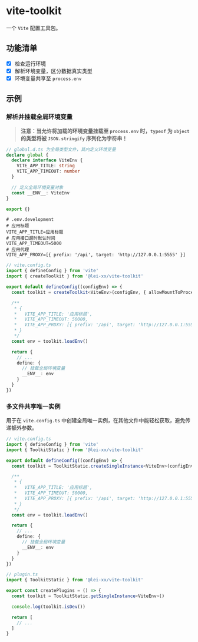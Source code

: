 # vite-toolkit

一个 `Vite` 配置工具包。

## 功能清单

- [x] 检查运行环境
- [x] 解析环境变量，区分数据真实类型
- [x] 环境变量共享至 `process.env`

## 示例

### 解析并挂载全局环境变量

> **注意：当允许将加载的环境变量挂载至 `process.env` 时，`typeof` 为 `object` 的类型将被 `JSON.stringify` 序列化为字符串！**

```ts
// global.d.ts 为全局类型文件，其内定义环境变量
declare global {
  declare interface ViteEnv {
    VITE_APP_TITLE: string
    VITE_APP_TIMEOUT: number
  }

  // 定义全局环境变量对象
  const __ENV__: ViteEnv
}

export {}
```

```shell
# .env.development
# 应用标题
VITE_APP_TITLE=应用标题
# 应用接口超时默认时间
VITE_APP_TIMEOUT=5000
# 应用代理
VITE_APP_PROXY=[{ prefix: '/api', target: 'http://127.0.0.1:5555' }]
```

```ts
// vite.config.ts
import { defineConfig } from 'vite'
import { createToolkit } from '@lei-xx/vite-toolkit'

export default defineConfig((configEnv) => {
  const toolkit = createToolkit<ViteEnv>(configEnv, { allowMountToProcessEnv: true })

  /**
   * {
   *   VITE_APP_TITLE: '应用标题',
   *   VITE_APP_TIMEOUT: 50000,
   *   VITE_APP_PROXY: [{ prefix: '/api', target: 'http://127.0.0.1:5555' }]
   * }
   */
  const env = toolkit.loadEnv()

  return {
    // ...
    define: {
      // 挂载全局环境变量
      __ENV__: env
    }
  }
})
```

### 多文件共享唯一实例

用于在 `vite.config.ts` 中创建全局唯一实例，在其他文件中能轻松获取，避免传递额外参数。

```ts
// vite.config.ts
import { defineConfig } from 'vite'
import { ToolkitStatic } from '@lei-xx/vite-toolkit'

export default defineConfig((configEnv) => {
  const toolkit = ToolkitStatic.createSingleInstance<ViteEnv>(configEnv, { allowMountToProcessEnv: true })

  /**
   * {
   *   VITE_APP_TITLE: '应用标题',
   *   VITE_APP_TIMEOUT: 50000,
   *   VITE_APP_PROXY: [{ prefix: '/api', target: 'http://127.0.0.1:5555' }]
   * }
   */
  const env = toolkit.loadEnv()

  return {
    // ...
    define: {
      // 挂载全局环境变量
      __ENV__: env
    }
  }
})
```

```ts
// plugin.ts
import { ToolkitStatic } from '@lei-xx/vite-toolkit'

export const createPlugins = () => {
  const toolkit = ToolkitStatic.getSingleInstance<ViteEnv>()

  console.log(toolkit.isDev())

  return [
    // ...
  ]
}
```